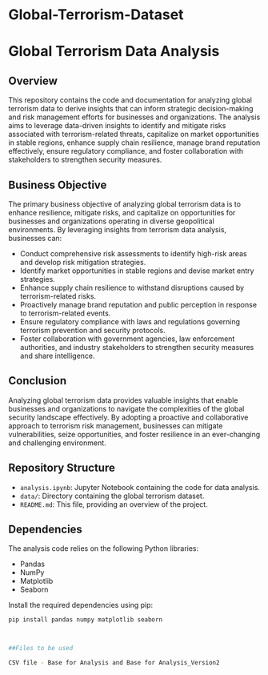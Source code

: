 # Global-Terrorism-Dataset

# Global Terrorism Data Analysis

## Overview

This repository contains the code and documentation for analyzing global terrorism data to derive insights that can inform strategic decision-making and risk management efforts for businesses and organizations. The analysis aims to leverage data-driven insights to identify and mitigate risks associated with terrorism-related threats, capitalize on market opportunities in stable regions, enhance supply chain resilience, manage brand reputation effectively, ensure regulatory compliance, and foster collaboration with stakeholders to strengthen security measures.

## Business Objective

The primary business objective of analyzing global terrorism data is to enhance resilience, mitigate risks, and capitalize on opportunities for businesses and organizations operating in diverse geopolitical environments. By leveraging insights from terrorism data analysis, businesses can:

- Conduct comprehensive risk assessments to identify high-risk areas and develop risk mitigation strategies.
- Identify market opportunities in stable regions and devise market entry strategies.
- Enhance supply chain resilience to withstand disruptions caused by terrorism-related risks.
- Proactively manage brand reputation and public perception in response to terrorism-related events.
- Ensure regulatory compliance with laws and regulations governing terrorism prevention and security protocols.
- Foster collaboration with government agencies, law enforcement authorities, and industry stakeholders to strengthen security measures and share intelligence.

## Conclusion

Analyzing global terrorism data provides valuable insights that enable businesses and organizations to navigate the complexities of the global security landscape effectively. By adopting a proactive and collaborative approach to terrorism risk management, businesses can mitigate vulnerabilities, seize opportunities, and foster resilience in an ever-changing and challenging environment.

## Repository Structure

- `analysis.ipynb`: Jupyter Notebook containing the code for data analysis.
- `data/`: Directory containing the global terrorism dataset.
- `README.md`: This file, providing an overview of the project.

## Dependencies

The analysis code relies on the following Python libraries:
- Pandas
- NumPy
- Matplotlib
- Seaborn

Install the required dependencies using pip:

```bash
pip install pandas numpy matplotlib seaborn



##Files to be used

CSV file - Base for Analysis and Base for Analysis_Version2

